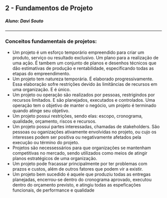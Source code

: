 ## 2 - Fundamentos de Projeto
##### Aluno: Davi Souto
---
### Conceitos fundamentais de projetos:
* Um projeto é um esforço temporário empreendido para criar um produto, serviço ou resultado exclusivo. Um plano para a realização de uma ação. É tambem um conjunto de planos e desenhos técnicos que dão estimativas de produção e rentabilidade, especificando todas as etapas do empreendimento. 
* Um projeto tem natureza temporária. É elaborado progressivamente. Essa elaboração sofre restrições devido às limitâncias de recursos em uma organização. E é único.
* Um projeto ou operação são realizados por pessoas, restrigindos por recursos limitados. E são planejados, executados e controlados. Uma operação tem o objetivo de manter o negócio, um projeto é terminado quando atinge seu objetivo.
* Um projeto possui restrições, sendo elas: escopo, cronograma, qualidade, orçamento, riscos e recursos.
* Um projeto possui partes interessadas, chamadas de stakeholders. São pessoas ou oganizações ativamente envolvidas no projeto, ou cujo os interesses podem ser positiva ou negativamente afetados pela execução ou término do projeto.
* Projetos são necessessários para que organizações se mantenham competitivas no mercado, sendo utilizados como meios de atingir planos estratégicos de uma organização.
* Um projeto pode fracassar principalmente por ter problemas com prazos e custos, além de outros fatores que podem vir a existir.
* Um projeto bem sucedido é aquele que produziu todas as entregas planejadas, encerrou-se dentro do cronograma aprovado, executou dentro do orçamento previsto, e atingiu todas as espeficações funcionais, de performance e qualidade
